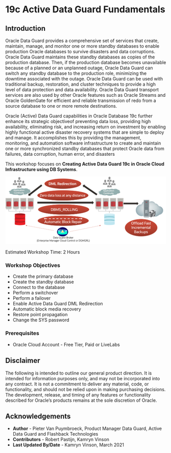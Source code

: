 # 19c Active Data Guard Fundamentals

## Introduction

Oracle Data Guard provides a comprehensive set of services that create, maintain, manage, and monitor one or more standby databases to enable production Oracle databases to survive disasters and data corruptions. Oracle Data Guard maintains these standby databases as copies of the production database. Then, if the production database becomes unavailable because of a planned or an unplanned outage, Oracle Data Guard can switch any standby database to the production role, minimizing the downtime associated with the outage. Oracle Data Guard can be used with traditional backup, restoration, and cluster techniques to provide a high level of data protection and data availability. Oracle Data Guard transport services are also used by other Oracle features such as Oracle Streams and Oracle GoldenGate for efficient and reliable transmission of redo from a source database to one or more remote destinations.

Oracle (Active) Data Guard capabilities in Oracle Database 19c further enhance its strategic objectiveof preventing data loss, providing high availability, eliminating risk, and increasing return on investment by enabling highly functional active disaster recovery systems that are simple to deploy and manage.
It accomplishes this by providing the management, monitoring, and automation software infrastructure to create and maintain one or more synchronized standby databases that protect Oracle data from failures, data corruption, human error, and disasters

This workshop focuses on **Creating Active Data Guard 19c in Oracle Cloud Infrastructure using DB Systems**.

![](./images/architecture-overview.png)

Estimated Workshop Time: 2 Hours

### Workshop Objectives
- Create the primary database
- Create the standby database
- Connect to the database
- Perform a switchover
- Perform a failover
- Enable Active Data Guard DML Redirection
- Automatic block media recovery
- Restore point propagation
- Change the SYS password

### Prerequisites
- Oracle Cloud Account - Free Tier, Paid or LiveLabs 


## Disclaimer 
The following is intended to outline our general product direction. It is intended for information purposes only, and may not be incorporated into any contract. It is not a commitment to deliver any material, code, or functionality, and should not be relied upon in making purchasing decisions. The development, release, and timing of any features or functionality described for Oracle’s products remains at the sole discretion of Oracle.


## Acknowledgements

- **Author** - Pieter Van Puymbroeck, Product Manager Data Guard, Active Data Guard and Flashback Technologies
- **Contributors** - Robert Pastijn, Kamryn Vinson
- **Last Updated By/Date** -  Kamryn Vinson, March 2021
